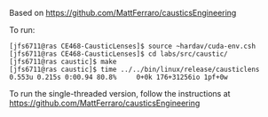 Based on https://github.com/MattFerraro/causticsEngineering

To run:
```
[jfs6711@ras CE468-CausticLenses]$ source ~hardav/cuda-env.csh
[jfs6711@ras CE468-CausticLenses]$ cd labs/src/caustic/
[jfs6711@ras caustic]$ make
[jfs6711@ras caustic]$ time ../../bin/linux/release/causticlens
0.553u 0.215s 0:00.94 80.8%     0+0k 176+31256io 1pf+0w
```

To run the single-threaded version, follow the instructions at https://github.com/MattFerraro/causticsEngineering
